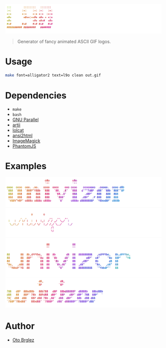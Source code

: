 ![l9o logo](./examples/l9o.gif)

> Generator of fancy animated ASCII GIF logos.

# Usage

```bash
make font=alligator2 text=l9o clean out.gif
```

# Dependencies

- `make`
- `bash`
- [GNU Parallel](https://www.gnu.org/software/parallel/)
- [artii](https://github.com/miketierney/artii)
- [lolcat](https://github.com/busyloop/lolcat)
- [ansi2html](https://pypi.python.org/pypi/ansi2html)
- [ImageMagick](http://www.imagemagick.org)
- [PhantomJS](http://phantomjs.org/)

# Examples

![roman.gif](./examples/roman.gif)
![script.gif](./examples/script.gif)
![univers.gif](./examples/univers.gif)
![whimsy.gif](./examples/whimsy.gif)

# Author

- [Oto Brglez](https://github.com/otobrglez)
